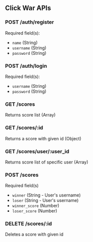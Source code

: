 ## Click War APIs

### POST /auth/register

Required field(s):

- `name` (String)
- `username` (String)
- `password` (String)

### POST /auth/login

Required field(s):

- `username` (String)
- `password` (String)

### GET /scores

Returns score list (Array)

### GET /scores/:id

Returns a score with given id (Object)

### GET /scores/user/:user_id

Returns score list of specific user (Array)

### POST /scores

Required field(s)

- `winner` (String - User's username)
- `loser` (String - User's username)
- `winner_score` (Number)
- `loser_score` (Number)

### DELETE /scores/:id

Deletes a score with given id

